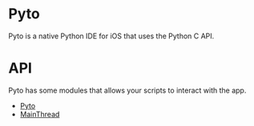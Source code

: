 # Pyto

Pyto is a native Python IDE for iOS that uses the Python C API.

# API

Pyto has some modules that allows your scripts to interact with the app.

- [Pyto](Pyto)
- [MainThread](MainThread)
